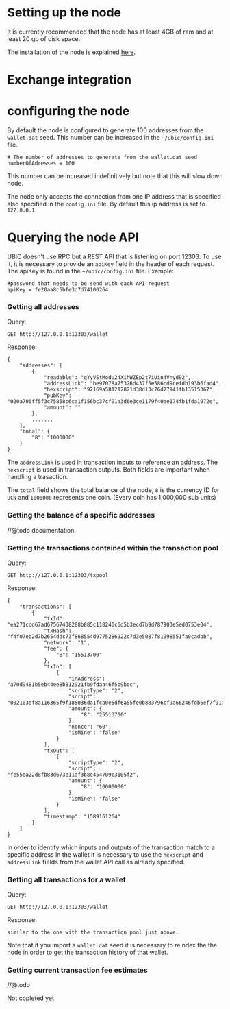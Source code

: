 # Setting up the node

It is currently recommended that the node has at least 4GB of ram and at least 20 gb of disk space.

The installation of the node is explained [here](https://github.com/UBIC-repo/core#installation-on-linux).

# Exchange integration
# configuring the node
By default the node is configured to generate 100 addresses from the ```wallet.dat``` seed. This number can be increased in the ```~/ubic/config.ini``` file.

```
# The number of addresses to generate from the wallet.dat seed
numberOfAdresses = 100
```
This number can be increased indefinitively but note that this will slow down node.

The node only accepts the connection from one IP address that is specified also specified in the ```config.ini``` file. By default this ip address is set to ```127.0.0.1```

# Querying the node API
UBIC doesn't use RPC but a REST API that is listening on port 12303.
To use it, it is necessary to provide an ```apiKey``` field in the header of each request.
The apiKey is found in the ```~/ubic/config.ini``` file.
Example:
```
#password that needs to be send with each API request
apiKey = fe20aa8c5bfe3d7d74100264
```
### Getting all addresses
Query:
```
GET http://127.0.0.1:12303/wallet
```
Response:
```
{
    "addresses": [
        {
            "readable": "qYyVStModu24XihWZEp2t7iUin4Vnyd92",
            "addressLink": "be97078a75326d437f5e586cd9cefdb193b6fad4",
            "hexscript": "92169a581212821d38d13c76d27941fb13515367",
            "pubKey": "020a706ff5f3c75858c6ca1f156bc37cf91a3d6e3ce1179f40ae174fb1fda1972e",
            "amount": ""
        },
        .......
    ],
    "total": {
        "8": "1000000"
    }
}
```
The ```addressLink``` is used in transaction inputs to reference an address. The ```hexscript``` is used in transaction outputs. Both fields are important when handling a trasaction.

The ```total``` field shows the total balance of the node, ```8``` is the currency ID for ```UCN``` and ```1000000``` represents one coin. (Every coin has 1,000,000 sub units)

### Getting the balance of a specific addresses
//@todo documentation

### Getting the transactions contained within the transaction pool
Query:
```
GET http://127.0.0.1:12303/txpool
```
Response:
```
{
    "transactions": [
        {
            "txId": "ea271ccd67ad67567408288b885c118246c6d5b3ecd7b9d787903e5ed0753e04",
            "txHash": "f4f07eb2d7b2654ddc73f868554d9775286922c7d3e5087f81998551fa0cadbb",
            "network": "1",
            "fee": {
                "8": "15513700"
            },
            "txIn": [
                {
                    "inAddress": "a70d9481b5eb44ee8b812921fb9fdaa46f5b9bdc",
                    "scriptType": "2",
                    "script": "002103ef8a116365f9f185036da1fca0e5df6a55fe0b883796cf9a66246fdb6ef7f91a47304502207aafc7486212af3c06dfc0be8351a1a21868f01048d3769369078a291ce5dee502210098ed0d040c19474b8282159d6274f99c6cc9b797179b4a02f238285614660113",
                    "amount": {
                        "8": "25513700"
                    },
                    "nonce": "60",
                    "isMine": "false"
                }
            ],
            "txOut": [
                {
                    "scriptType": "2",
                    "script": "fe55ea22d8fb83d673e11af3b8e454709c3105f2",
                    "amount": {
                        "8": "10000000"
                    },
                    "isMine": "false"
                }
            ],
            "timestamp": "1589161264"
        }
    ]
}
```
In order to identify which inputs and outputs of the transaction match to a specific address in the wallet it is necessary to use the ```hexscript``` and ```addressLink``` fields from the wallet API call as already specified.

### Getting all transactions for a wallet
Query:
```
GET http://127.0.0.1:12303/wallet
```
Response:
```
similar to the one with the transaction pool just above.
```

Note that if you import a ```wallet.dat``` seed it is necessary to reindex the the node in order to get the transaction history of that wallet.

### Getting current transaction fee estimates
//@todo

Not copleted yet
